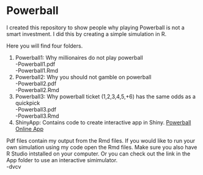 # Powerball
I created this repository to show people why playing Powerball is not a smart investment. I did this by creating a simple simulation in R. 

Here you will find four folders. 

1. Powerball1: Why millionaires do not play powerball    
  -Powerball1.pdf  
  -Powerball1.Rmd  
2. Powerball2: Why you should not gamble on powerball   
  -Powerball2.pdf  
  -Powerball2.Rmd  
3. Powerball3: Why powerball ticket (1,2,3,4,5,+6) has the same odds as a quickpick    
  -Powerball3.pdf  
  -Powerball3.Rmd  
4. ShinyApp: Contains code to create interactive app in Shiny. [Powerball Online App](https://dvcv.shinyapps.io/Powerball/)

  
Pdf files contain my output from the Rmd files. If you would like to run your own simulation using my code open the Rmd files. Make sure you also have R Studio intstalled on your computer. Or you can check out the link in the App folder to use an interactive simimulator.   
-dvcv


